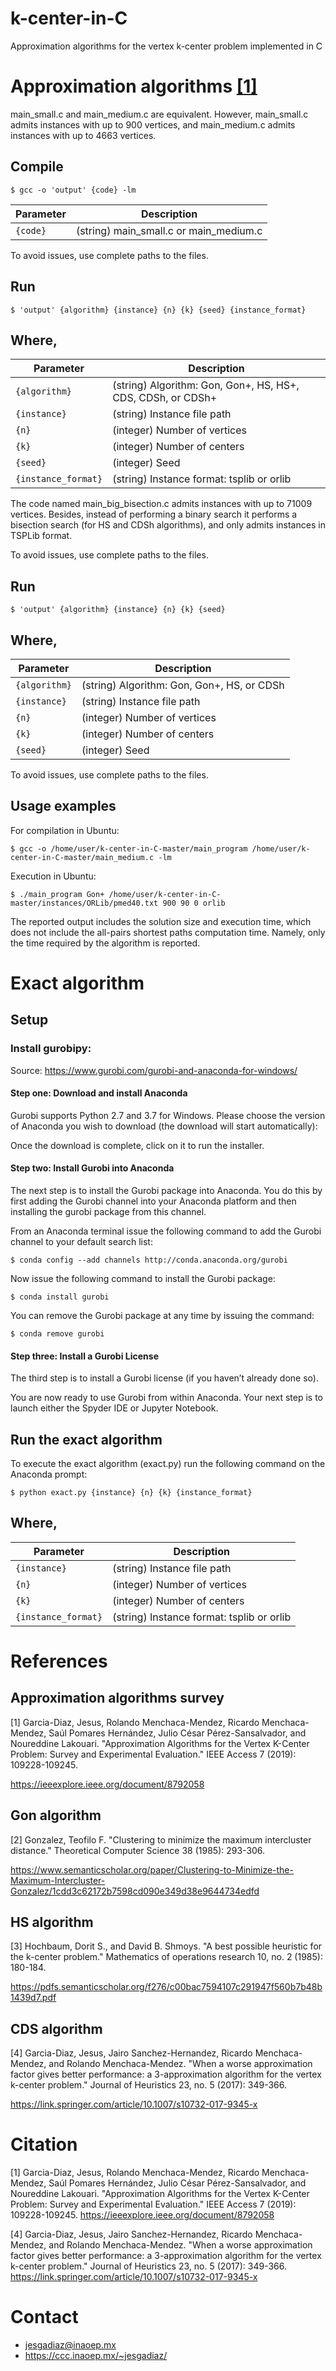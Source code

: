 # k-center-in-C
Approximation algorithms for the vertex k-center problem implemented in C

# Approximation algorithms [[1]](#1)

main_small.c and main_medium.c are equivalent. However, main_small.c admits instances with up to 900 vertices, and main_medium.c admits instances with up to 4663 vertices.

## Compile

```
$ gcc -o 'output' {code} -lm
```

|  Parameter |                                          Description                                          |
|----------|---------------------------------------------------------------------------------------------|
| `{code}` | (string) main_small.c or main_medium.c                              |

To avoid issues, use complete paths to the files.

## Run

```
$ 'output' {algorithm} {instance} {n} {k} {seed} {instance_format}
```

## Where,

|  Parameter |                                          Description                                          |
|----------|---------------------------------------------------------------------------------------------|
| `{algorithm}` | (string) Algorithm: Gon, Gon+, HS, HS+, CDS, CDSh, or CDSh+                                    |
| `{instance}` | (string) Instance file path                                    |
| `{n}`    | (integer) Number of vertices  |
| `{k}`    | (integer) Number of centers   |
| `{seed}`    | (integer) Seed   |
| `{instance_format}`    | (string) Instance format: tsplib or orlib |

The code named main_big_bisection.c admits instances with up to 71009 vertices. Besides, instead of performing a binary search it performs a bisection search (for HS and CDSh algorithms), and only admits instances in TSPLib format.

To avoid issues, use complete paths to the files.

## Run

```
$ 'output' {algorithm} {instance} {n} {k} {seed}
```

## Where,

|  Parameter |                                          Description                                          |
|----------|---------------------------------------------------------------------------------------------|
| `{algorithm}` | (string) Algorithm: Gon, Gon+, HS, or CDSh                                    |
| `{instance}` | (string) Instance file path                                    |
| `{n}`    | (integer) Number of vertices  |
| `{k}`    | (integer) Number of centers   |
| `{seed}`    | (integer) Seed   |

To avoid issues, use complete paths to the files.

## Usage examples

For compilation in Ubuntu:

```
$ gcc -o /home/user/k-center-in-C-master/main_program /home/user/k-center-in-C-master/main_medium.c -lm
```

Execution in Ubuntu:

```
$ ./main_program Gon+ /home/user/k-center-in-C-master/instances/ORLib/pmed40.txt 900 90 0 orlib
```

The reported output includes the solution size and execution time, which does not include the all-pairs shortest paths computation time. Namely, only the time required by the algorithm is reported.

# Exact algorithm
## Setup
### Install gurobipy:

Source: https://www.gurobi.com/gurobi-and-anaconda-for-windows/

#### Step one: Download and install Anaconda

Gurobi supports Python 2.7 and 3.7 for Windows. Please choose the version of Anaconda you wish to download (the download will start automatically):

Once the download is complete, click on it to run the installer.

#### Step two: Install Gurobi into Anaconda

The next step is to install the Gurobi package into Anaconda. You do this by first adding the Gurobi channel into your Anaconda platform and then installing the gurobi package from this channel.

From an Anaconda terminal issue the following command to add the Gurobi channel to your default search list:

```
$ conda config --add channels http://conda.anaconda.org/gurobi
```

Now issue the following command to install the Gurobi package:

```
$ conda install gurobi
```

You can remove the Gurobi package at any time by issuing the command:

```
$ conda remove gurobi
```

#### Step three: Install a Gurobi License

The third step is to install a Gurobi license (if you haven’t already done so).

You are now ready to use Gurobi from within Anaconda. Your next step is to launch either the Spyder IDE or Jupyter Notebook.

## Run the exact algorithm

To execute the exact algorithm (exact.py) run the following command on the Anaconda prompt:

```
$ python exact.py {instance} {n} {k} {instance_format}
```

## Where,

|  Parameter |                                          Description                                          |
|----------|---------------------------------------------------------------------------------------------|
| `{instance}` | (string) Instance file path                                    |
| `{n}`    | (integer) Number of vertices  |
| `{k}`    | (integer) Number of centers   |
| `{instance_format}`    | (string) Instance format: tsplib or orlib |

# References

## Approximation algorithms survey

<a id="1">[1]</a> Garcia-Diaz, Jesus, Rolando Menchaca-Mendez, Ricardo Menchaca-Mendez, Saúl Pomares Hernández, Julio César Pérez-Sansalvador, and Noureddine Lakouari. "Approximation Algorithms for the Vertex K-Center Problem: Survey and Experimental Evaluation." IEEE Access 7 (2019): 109228-109245.

https://ieeexplore.ieee.org/document/8792058

## Gon algorithm

<a id="2">[2]</a> Gonzalez, Teofilo F. "Clustering to minimize the maximum intercluster distance." Theoretical Computer Science 38 (1985): 293-306.

https://www.semanticscholar.org/paper/Clustering-to-Minimize-the-Maximum-Intercluster-Gonzalez/1cdd3c62172b7598cd090e349d38e9644734edfd

## HS algorithm

<a id="3">[3]</a> Hochbaum, Dorit S., and David B. Shmoys. "A best possible heuristic for the k-center problem." Mathematics of operations research 10, no. 2 (1985): 180-184.

https://pdfs.semanticscholar.org/f276/c00bac7594107c291947f560b7b48b1439d7.pdf

## CDS algorithm

<a id="4">[4]</a> Garcia-Diaz, Jesus, Jairo Sanchez-Hernandez, Ricardo Menchaca-Mendez, and Rolando Menchaca-Mendez. "When a worse approximation factor gives better performance: a 3-approximation algorithm for the vertex k-center problem." Journal of Heuristics 23, no. 5 (2017): 349-366.

https://link.springer.com/article/10.1007/s10732-017-9345-x

# Citation

<a id="1">[1]</a> Garcia-Diaz, Jesus, Rolando Menchaca-Mendez, Ricardo Menchaca-Mendez, Saúl Pomares Hernández, Julio César Pérez-Sansalvador, and Noureddine Lakouari. "Approximation Algorithms for the Vertex K-Center Problem: Survey and Experimental Evaluation." IEEE Access 7 (2019): 109228-109245. https://ieeexplore.ieee.org/document/8792058


<a id="4">[4]</a> Garcia-Diaz, Jesus, Jairo Sanchez-Hernandez, Ricardo Menchaca-Mendez, and Rolando Menchaca-Mendez. "When a worse approximation factor gives better performance: a 3-approximation algorithm for the vertex k-center problem." Journal of Heuristics 23, no. 5 (2017): 349-366. https://link.springer.com/article/10.1007/s10732-017-9345-x

# Contact

* jesgadiaz@inaoep.mx
* https://ccc.inaoep.mx/~jesgadiaz/

